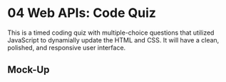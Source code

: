 # 04 Web APIs: Code Quiz

This is a timed coding quiz with multiple-choice questions that utilized JavaScript to dynamially update the HTML and CSS. It will have a clean, polished, and responsive user interface. 



## Mock-Up

